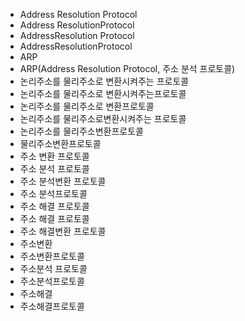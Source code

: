 ﻿- Address Resolution Protocol
- Address ResolutionProtocol
- AddressResolution Protocol
- AddressResolutionProtocol
- ARP
- ARP(Address Resolution Protocol, 주소 분석 프로토콜)
- 논리주소를 물리주소로 변환시켜주는 프로토콜
- 논리주소를 물리주소로 변환시켜주는프로토콜
- 논리주소를 물리주소로 변환프로토콜
- 논리주소를 물리주소로변환시켜주는 프로토콜
- 논리주소를 물리주소변환프로토콜
- 물리주소변환프로토콜
- 주소 변환 프로토콜
- 주소 분석 프로토콜
- 주소 분석변환 프로토콜
- 주소 분석프로토콜
- 주소 해결 프로토콜
- 주소 해결 프로토콜
- 주소 해결변환 프로토콜
- 주소변환
- 주소변환프로토콜
- 주소분석 프로토콜
- 주소분석프로토콜
- 주소해결
- 주소해결프로토콜
